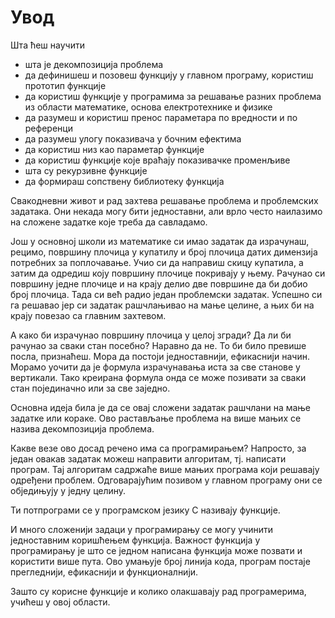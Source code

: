 # Увод

Шта ћеш научити

- шта је декомпозиција проблема
- да дефинишеш и позовеш функцију у главном програму, користиш прототип функције
- да користиш функције у програмима за решавање разних проблема из области математике,
основа електротехнике и физике
- да разумеш и користиш пренос параметара по вредности и по референци
- да разумеш улогу показивача у бочним ефектима
- да користиш низ као параметар функције
- да користиш функције које враћају показивачке променљиве
- шта су рекурзивне функције
- да формираш сопствену библиотеку функција

Свакодневни живот и рад захтева решавање проблема и проблемских задатака. Они некада могу
бити једноставни, али врло често наилазимо на сложене задатке које треба да савладамо.

Још у основноj школи из математике си имао задатак да израчунаш, рецимо, површину плочица
у купатилу и број плочица датих димензија потребних за поплочавање. Учио си да направиш
скицу купатила, а затим да одредиш коју површину плочице покривају у њему. Рачунао си
површину једне плочице и на крају делио две површине да би добио број плочица. Тада си већ
радио један проблемски задатак. Успешно си га решавао јер си задатак рашчлањивао на мање
целине, а њих би на крају повезао са главним захтевом.

А како би израчунао површину плочица у целој згради? Да ли би рачунао за сваки стан посебно?
Наравно да не. То би било превише посла, признаћеш. Мора да постоји једноставнији, ефикаснији
начин. Морамо уочити да је формула израчунавања иста за све станове у вертикали. Тако креирана
формула онда се може позивати за сваки стан појединачно или за све заједно.

Основна идеја билa је да се овај сложени задатак рашчлани на мање задатке или кораке. Ово
растављање проблема на више мањих се назива декомпозиција проблема.

Какве везе ово досад речено има са програмирањем? Напросто, за један овакав задатак можеш
направити алгоритам, тј. написати програм. Тај алгоритам садржаће више мањих програма који
решавају одређени проблем. Одговарајућим позивом у главном програму они се обједињују у
једну целину.

Ти потпрограми се у програмском језику С називају функције.

И много сложенији задаци у програмирању се могу учинити једноставним коришћењем функција.
Важност функција у програмирању је што се једном написана функција може позвати и користити
више пута. Ово умањује број линија кода, програм постаје прегледнији, ефикаснији и
функционалнији.

Зашто су корисне функције и колико олакшавају рад програмерима, учићеш у овој области.
